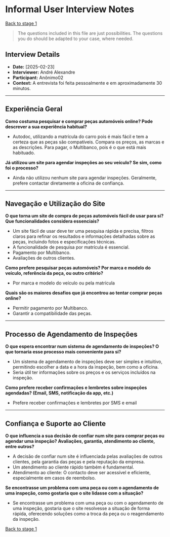 # Informal User Interview Notes 
[Back to stage 1](../b_stage_1_context_definition)


> 	The questions included in this file are just possibilities. The questions you do should be adapted to your case, where needed.

## Interview Details 
- **Date:** [2025-02-23] 
- **Interviewer:** André Alexandre
- **Participant:** Anônimo02 
- **Context:**  A entrevista foi feita pessoalmente e em aproximadamente 30 minutos.

- --- 
## Experiência Geral

 **Como costuma pesquisar e comprar peças automóveis online? Pode descrever a sua experiência habitual?** 
- Autodoc, utilizando a matrícula do carro pois é mais fácil e tem a certeza que as peças são compatíveis. Compara os preços, as marcas e as descrições. Para pagar, o Multibanco, pois é o que está mais habituado.

**Já utilizou um site para agendar inspeções ao seu veículo? Se sim, como foi o processo?** 
- Ainda não utilizou nenhum site para agendar inspeções. Geralmente, prefere contactar diretamente a oficina de confiança.


---- 
## Navegação e Utilização do Site
**O que torna um site de compra de peças automóveis fácil de usar para si? Que funcionalidades considera essenciais?** 
- Um site fácil de usar deve ter uma pesquisa rápida e precisa, filtros claros para refinar os resultados e informações detalhadas sobre as peças, incluindo fotos e especificações técnicas.
- A funcionalidade de pesquisa por matrícula é essencial.
- Pagamento por Multibanco.
- Avaliações de outros clientes.



**Como prefere pesquisar peças automóveis? Por marca e modelo do veículo, referência da peça, ou outro critério?** 
- Por marca e modelo do veículo ou pela matrícula



**Quais são os maiores desafios que já encontrou ao tentar comprar peças online?** 
- Permitir pagamento por Multibanco.
- Garantir a compatibilidade das peças.


--- 
## Processo de Agendamento de Inspeções 

**O que espera encontrar num sistema de agendamento de inspeções? O que tornaria esse processo mais conveniente para si?** 
- Um sistema de agendamento de inspeções deve ser simples e intuitivo, permitindo escolher a data e a hora da inspeção, bem como a oficina.
- Seria útil ter informações sobre os preços e os serviços incluídos na inspeção.

 

**Como prefere receber confirmações e lembretes sobre inspeções agendadas? (Email, SMS, notificação da app, etc.)** 
- Prefere receber confirmações e lembretes por SMS e email

--- 
## Confiança e Suporte ao Cliente 

**O que influencia a sua decisão de confiar num site para comprar peças ou agendar uma inspeção? Avaliações, garantia, atendimento ao cliente, entre outros?**
- A decisão de confiar num site é influenciada pelas avaliações de outros clientes, pela garantia das peças e pela reputação da empresa.
- Um atendimento ao cliente rápido também é fundamental.
- Atendimento ao cliente: O contacto deve ser acessível e eficiente, especialmente em casos de reembolso.

**Se encontrasse um problema com uma peça ou com o agendamento de uma inspeção, como gostaria que o site lidasse com a situação?**
- Se encontrasse um problema com uma peça ou com o agendamento de uma inspeção, gostaria que o site resolvesse a situação de forma rápida, oferecendo soluções como a troca da peça ou o reagendamento da inspeção.


[Back to stage 1](../b_stage_1_context_definition)
